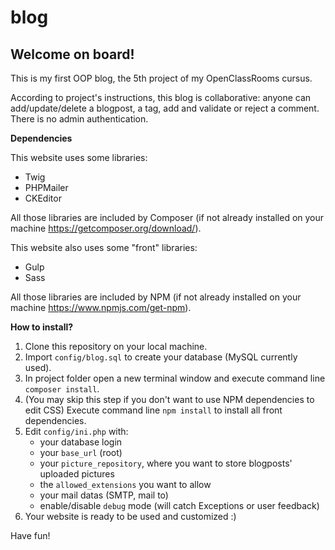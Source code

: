 # blog
## Welcome on board!
This is my first OOP blog, the 5th project of my OpenClassRooms cursus.

According to project's instructions, this blog is collaborative: anyone can add/update/delete a blogpost, a tag, add and validate or reject a comment. There is no admin authentication.

**Dependencies**

This website uses some libraries:
- Twig
- PHPMailer
- CKEditor

All those libraries are included by Composer (if not already installed on your machine https://getcomposer.org/download/).

This website also uses some "front" libraries:

- Gulp
- Sass

All those libraries are included by NPM (if not already installed on your machine https://www.npmjs.com/get-npm).

**How to install?**
1. Clone this repository on your local machine.
2. Import `config/blog.sql` to create your database (MySQL currently used).
3. In project folder open a new terminal window and execute command line `composer install`.
4. (You may skip this step if you don't want to use NPM dependencies to edit CSS) Execute command line `npm install` to install all front dependencies.
5. Edit `config/ini.php` with:
	* your database login
	* your `base_url` (root)
	* your `picture_repository`, where you want to store blogposts' uploaded pictures
	* the `allowed_extensions` you want to allow
	* your mail datas (SMTP, mail to)
	* enable/disable `debug` mode (will catch Exceptions or user feedback)
6. Your website is ready to be used and customized :)

Have fun!